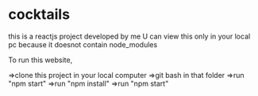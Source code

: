 # cocktails
this is a reactjs project developed by me
U can view this only in your local pc because it doesnot contain node_modules

To run this website,

=>clone this project in your local computer
=>git bash in that folder
=>run "npm start"
=>run "npm install" 
=>run "npm start"
